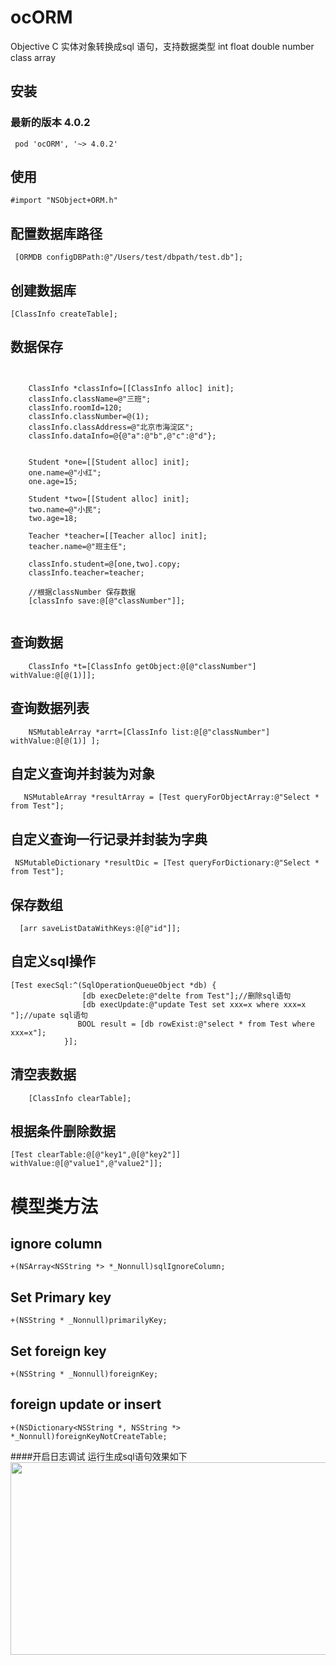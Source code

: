 
# ocORM
Objective C 实体对象转换成sql 语句，支持数据类型  int float double number class array

## 安装 
### 最新的版本 **4.0.2**
~~~ objc
 pod 'ocORM', '~> 4.0.2'
~~~

## 使用
~~~ objc
#import "NSObject+ORM.h"
~~~
## 配置数据库路径
~~~ objc
 [ORMDB configDBPath:@"/Users/test/dbpath/test.db"];
~~~
 
## 创建数据库 
~~~ objc
[ClassInfo createTable];
~~~
## 数据保存 
~~~objc
  
    
    ClassInfo *classInfo=[[ClassInfo alloc] init];
    classInfo.className=@"三班";
    classInfo.roomId=120;
    classInfo.classNumber=@(1);
    classInfo.classAddress=@"北京市海淀区";
    classInfo.dataInfo=@{@"a":@"b",@"c":@"d"};


    Student *one=[[Student alloc] init];
    one.name=@"小红";
    one.age=15;

    Student *two=[[Student alloc] init];
    two.name=@"小民";
    two.age=18;

    Teacher *teacher=[[Teacher alloc] init];
    teacher.name=@"班主任";

    classInfo.student=@[one,two].copy;
    classInfo.teacher=teacher;

	//根据classNumber 保存数据	
    [classInfo save:@[@"classNumber"]];
    
~~~

## 查询数据
~~~ objc
    ClassInfo *t=[ClassInfo getObject:@[@"classNumber"] withValue:@[@(1)]];
~~~
## 查询数据列表
~~~ objc
    NSMutableArray *arrt=[ClassInfo list:@[@"classNumber"] withValue:@[@(1)] ];
~~~
## 自定义查询并封装为对象
~~~ objc
   NSMutableArray *resultArray = [Test queryForObjectArray:@"Select * from Test"];
~~~
## 自定义查询一行记录并封装为字典
~~~ objc
 NSMutableDictionary *resultDic = [Test queryForDictionary:@"Select * from Test"];
~~~
## 保存数组
~~~ objc
  [arr saveListDataWithKeys:@[@"id"]];
~~~

## 自定义sql操作
~~~ objc
[Test execSql:^(SqlOperationQueueObject *db) {
                [db execDelete:@"delte from Test"];//删除sql语句
                [db execUpdate:@"update Test set xxx=x where xxx=x "];//upate sql语句
               BOOL result = [db rowExist:@"select * from Test where xxx=x"];
            }];
~~~

## 清空表数据
~~~ objc
    [ClassInfo clearTable];
~~~
## 根据条件删除数据
~~~ objc
[Test clearTable:@[@"key1",@[@"key2"]] withValue:@[@"value1",@"value2"]];
~~~

# 模型类方法

## ignore column
~~~
+(NSArray<NSString *> *_Nonnull)sqlIgnoreColumn;
~~~
## Set Primary key
~~~
+(NSString * _Nonnull)primarilyKey;
~~~
## Set foreign key
~~~
+(NSString * _Nonnull)foreignKey;
~~~

## foreign update or insert 
~~~
+(NSDictionary<NSString *, NSString *> *_Nonnull)foreignKeyNotCreateTable;
~~~


####开启日志调试 运行生成sql语句效果如下
<img src="https://github.com/maopenglin/orm/blob/master/demo.png?raw=true" width="705" height="308" align=center/>
